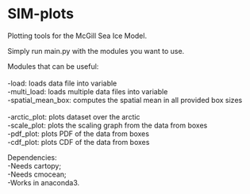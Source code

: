 # SIM-plots
Plotting tools for the McGill Sea Ice Model.

Simply run main.py with the modules you want to use.

Modules that can be useful:<br/>
<br/>
-load: loads data file into variable<br/>
-multi_load: loads multiple data files into variable<br/>
-spatial_mean_box: computes the spatial mean in all provided box sizes<br/>
<br/>
-arctic_plot: plots dataset over the arctic<br/>
-scale_plot: plots the scaling graph from the data from boxes<br/>
-pdf_plot: plots PDF of the data from boxes<br/>
-cdf_plot: plots CDF of the data from boxes<br/>

Dependencies:<br/>
-Needs cartopy;<br/>
-Needs cmocean;<br/>
-Works in anaconda3.<br/>
